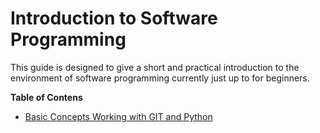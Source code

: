 # Introduction to Software Programming

This guide is designed to give a short and practical introduction to the environment of software programming currently just up to for beginners.

__Table of Contens__

* [Basic Concepts Working with GIT and Python](./BASIC_CONCEPTS.md)
